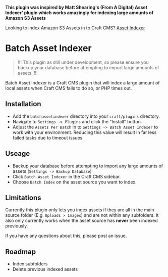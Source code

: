 **This plugin was inspired by Matt Shearing's (From A Digital) Asset Indexer' plugin which works amazingly for indexing large amounts of Amazon S3 Assets** 

Looking to index Amazon S3 Assets in to Craft CMS? [Asset Indexer](https://github.com/a-digital/assetindexer)

# Batch Asset Indexer

> !!! This plugin as still under development, so please ensure you backup your database before attempting to import large amounts of assets. !!!

Batch Asset Indexer is a Craft CMS plugin that will index a large amount of local assets when Craft CMS fails to do so, or PHP times out.

## Installation

- Add the `batchassetindexer` directory into your `craft/plugins` directory.
- Navigate to `Settings -> Plugins` and click the "Install" button.
- Adjust the `Assets Per Batch` in to `Settings -> Batch Asset Indexer` to work with your environment. Reducing this value will result in far less failed tasks due to timeout issues.

## Useage

- Backup your database before attempting to import any large amounts of assets (`Settings -> Backup Database`)
- Click `Batch Asset Indexer` in the Craft CMS sidebar.
- Choose `Batch Index` on the asset source you want to index.

## Limitations

Currently this plugin only lets you index assets if they are all in the main source folder (E.g. `Uploads > Images`) and are not within any subfolders. It also only currently works when the asset source has **never** been indexed previously.

If you have any questions about this, please post an issue.

## Roadmap

- Index subfolders
- Delete previous indexed assets